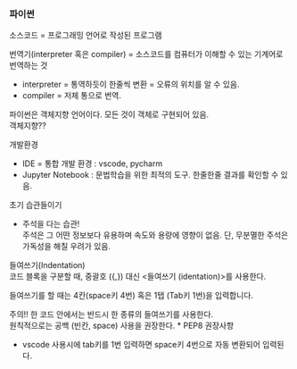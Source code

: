 ### 파이썬
소스코드 = 프로그래밍 언어로 작성된 프로그램

번역기(interpreter 혹은 compiler) = 소스코드를 컴퓨터가 이해할 수 있는 기계어로 번역하는 것
- interpreter = 통역하듯이 한줄씩 변환 = 오류의 위치를 알 수 있음.<br>
- compiler = 저체 통으로 번역.

파이썬은 객체지향 언어이다. 모든 것이 객체로 구현되어 있음.<br>
객체지향??

개발환경<br>
- IDE = 통합 개발 환경 : vscode, pycharm
- Jupyter Notebook : 문법학습을 위한 최적의 도구. 한줄한줄 결과를 확인할 수 있음. 

초기 습관들이기
- 주석을 다는 습관!<br>
  주석은 그 어떤 정보보다 유용하며 속도와 용량에 영향이 없음.
단, 무분멸한 주석은 가독성을 해칠 우려가 있음.

들여쓰기(Indentation)<br>
코드 블록을 구분할 때, 중괄호 ({,}) 대신 <들여쓰기 (identation)>를 사용한다.

들여쓰기를 할 때는 4칸(space키 4번) 혹은 1탭 (Tab키 1번)을 입력합니다.

주의!! 한 코드 안에서는 반드시 한 종류의 들여쓰기를 사용한다.<br>
원칙적으로는 공백 (빈칸, space) 사용을 권장한다. * PEP8 권장사항<br>
- vscode 사용시에 tab키를 1번 입력하면 space키 4번으로 자동 변환되어 입력된다.